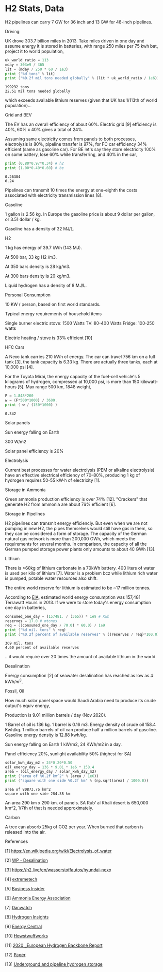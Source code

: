 # H2 Stats, Data

H2 pipelines can carry 7 GW for 36 inch and 13 GW for 48-inch pipelines.

<a name='driving'/>

Driving

UK drove 303.7 billion miles in 2013. Take miles driven in one day and
assume energy it is stored in batteries, with range 250 miles per 75
kwh bat, project it to world population,

```python
uk_world_ratio = 113
mday = 303e9 / 365
lit = (mday / 250 * 60 / 1e3)
print ("%d tons" % lit)
print ("%0.2f mil tons needed globally" % (lit * uk_world_ratio / 1e6))
```

```text
199232 tons
22.51 mil tons needed globally
```

which exceeds available lithium reserves (given that UK has 1/113th of
world population)... 

Grid and BEV

The EV has an overall efficiency of about 60%. Electric grid [9]
efficiency is 40%, 60% x 40% gives a total of 24%.

Assuming same electricity comes from panels to both processes,
electrolysis is 80%, pipeline transfer is 97%, for FC car efficiency
34% efficient (same as gasoline car). For BE let's say they store
electricity 100% on some battery, lose 60% while transferring, and 40%
in the car,

```python
print (0.80*0.97*0.34) # h2
print (1.00*0.40*0.60) # be
```

```text
0.26384
0.24
```

Pipelines can transmit 10 times the energy at one-eighth the costs
associated with electricity transmission lines [8]. 

Gasoline

1 gallon is 2.56 kg. In Europe the gasoline price is about 9 dollar
per gallon, or 3.51 dollar / kg.

Gasoline has a density of 32 MJ/L. 

H2

1 kg has energy of 39.7 kWh (143 MJ).

At 500 bar, 33 kg H2 /m3.

At 350 bars density is 28 kg/m3.

At 300 bars density is 20 kg/m3.

Liquid hydrogen has a density of 8 MJ/L.

Personal Consumption

10 KW / person, based on first world standards.

Typical energy requirements of household items

Single burner electric stove: 1500 Watts
TV: 80-400 Watts
Fridge: 100-250 watts

Electric heating / stove is 33% efficient [10]

HFC Cars

A Nexo tank carries 210 kWh of energy. The car can travel 756 km on a
full tank [3], the tank capacity is 6.33 kg. There are actually three
tanks, each at 10,000 psi [4].

For the Toyota Mirai, the energy capacity of the fuel-cell vehicle's 5
kilograms of hydrogen, compressed at 10,000 psi, is more than 150
kilowatt-hours [5]. Max range 500 km, 1848 weight, 

```python
F = 1.848*200
w = (F*500*1000) / 3600.
print ( w / (150*1000) )
```

```text
0.342
```

Solar panels

Sun energy falling on Earth 

300 W/m2

Solar panel efficiency is 20%

Electrolysis

Current best processes for water electrolysis (PEM or alkaline
electrolysis) have an effective electrical efficiency of 70–80%,
producing 1 kg of hydrogen requires 50–55 kW⋅h of electricity
[1]. 

Storage in Ammonia

 Green ammonia production efficiency is over 74% [12]. "Crackers" that
generate H2 from ammonia are about 76% efficient [6]. 

Storage in Pipelines

H2 pipelines can transmit energy efficiencly. But even when we are not
pumping in new H2, the pipes themselves would still have gas in them,
so they can be considered a form of storage. The capacity of the
German natural gas network is more than 200,000 GWh, which meets the
requirements for several months. In comparison, the capacity of all
the German pumped storage power plants only amounts to about 40 GWh [13].

<a name='lithium'/>

Lithium

There is >60kg of lithium carbonate in a 70kWh battery. 400 liters of
water is used per kilo of lithium [7]. Water is a problem bcz while
lithium rich water is pumped, potable water resources also shift.

The entire world reserve for lithium is estimated to be ~17 million
tonnes.

According to [EIA](https://en.wikipedia.org/wiki/World_energy_consumption),
estimated world energy consumption was 157,481 Terrawatt Hours in 2013.
If we were to store today's energy consumption one day in batteries,

```python
consumed_one_day = (157481. / (365)) * 1e9 # Kwh
reserves = 17.0 # mtones
req = ((consumed_one_day / 70.0) * 60.0) / 1e9
print ("%d mil. tons" % req)
print ("%0.2f percent of available reserves" % ((reserves / req)*100.0) )
```

```text
369 mil. tons
4.60 percent of available reserves
```

.. it would require over 20 times the amount of available lithium in
the world.

Desalination

Energy consumption [2] of seawater desalination has reached as low as 4 kWh/$m^3$,

<a name='arabia'/>

Fossil, Oil

How much solar panel space would Saudi Arabia need to produce its
crude output's equiv energy,

Production is 9.01 million barrels / day (Nov 2020).

1 Barrel of oil is 136 kg. 1 barrel is 0.16 m3. Energy density of
crude oil 158.4 Kwh/kg. 1 million barrels of oil can produce half a
million barrels of gasoline. Gasoline energy density is 12.88 kwh/kg.

Sun energy falling on Earth 1 kW/m2, 24 KWh/m2 in a day.

Panel efficiency 20%, sunlight availability 50% (highest for SA)

```python
solar_kwh_day_m2 = 24*0.20*0.50
oil_energy_day = 136 * 9.01 * 1e6 * 158.4
area = (oil_energy_day / solar_kwh_day_m2)
print ("area of %0.2f km^2" % (area / 1e6))
print ("square with one side %0.2f km" % (np.sqrt(area) / 1000.0))
```

```text
area of 80873.76 km^2
square with one side 284.38 km
```

An area 290 km x 290 km. of panels. SA Rub' al Khali desert is 650,000
km^2, 1/7th of that is needed approximately.

Carbon

A tree can absorb 25kg of CO2 per year. When burned that carbon is
released into the air.

References

[1] https://en.wikipedia.org/wiki/Electrolysis_of_water

[2] [WP - Desalination](https://en.wikipedia.org/wiki/Desalination#Energy_consumption)

[3] https://h2.live/en/wasserstoffautos/hyundai-nexo

[4] [extremetech](https://www.extremetech.com/extreme/280219-2019-hyundai-nexo-review-380-miles-on-hydrogen-can-your-ev-go-that-far)

[5] [Business Insider](https://www.businessinsider.com/this-toyota-fuel-cell-car-can-power-your-house-2014-11)

[6] [Ammonia Energy Association](https://www.ammoniaenergy.org/articles/round-trip-efficiency-of-ammonia-as-a-renewable-energy-transportation-media)

[7] [Danwatch](https://danwatch.dk/en/undersoegelse/how-much-water-is-used-to-make-the-worlds-batteries/)

[8] [Hydrogen Insights](https://hydrogencouncil.com/wp-content/uploads/2021/02/Hydrogen-Insights-2021-Report.pdf)

[9] [Energy Central](https://energycentral.com/c/ec/grid-efficiency-opportunity-reduce-emissions)

[10] [Howstwuffworks](https://home.howstuffworks.com/gas-vs-electric-stoves.htm)

[11] [2020 _European Hydrogen Backbone Report](https://gasforclimate2050.eu/wp-content/uploads/2020/07/2020_European-Hydrogen-Backbone_Report.pdf)

[12] [Paper](https://www.sciencedirect.com/science/article/abs/pii/S0306261919318227)

[13] [Underground and pipeline hydrogen storage](https://www.researchgate.net/publication/301254520_Underground_and_pipeline_hydrogen_storage)

